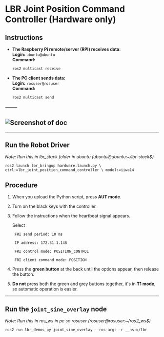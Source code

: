 # LBR Joint Position Command Controller (Hardware only)
## Instructions

- **The Raspberry Pi remote/server (RPI) receives data:**  
  **Login:** `ubuntu@ubuntu`  
  **Command:**  
  ```bash
  ros2 multicast receive

- **The PC client sends data:**  
**Login:** `rosuser@rosuser`  
**Command:**  
  ```bash
  ros2 multicast send
⸻

## ![Screenshot of doc](../images/pic1.png)

---

## Run the Robot Driver
*Note: Run this in lbr_stack folder in ubuntu (ubuntu@ubuntu:~/lbr-stack$)*

``` ros2 launch lbr_bringup hardware.launch.py \ ctrl:=lbr_joint_position_command_controller \ model:=iiwa14 ```

## Procedure

1. When you upload the Python script, press **AUT mode**.
2. Turn on the black keys with the controller.
3. Follow the instructions when the heartbeat signal appears.

   Select

        FRI send period: 10 ms

        IP address: 172.31.1.148

        FRI control mode: POSITION_CONTROL

        FRI client command mode: POSITION


5. Press the **green button** at the back until the options appear, then release the button.
6. **Do not** press both the green and grey buttons together, it's in **T1 mode**, so automatic operation is easier.

---

## Run the `joint_sine_overlay` node
*Note: Run this in ros_ws in pc so rosuser (rosuser@rosuser:~/ros2_ws$)*

``` ros2 run lbr_demos_py joint_sine_overlay --ros-args -r __ns:=/lbr ```

